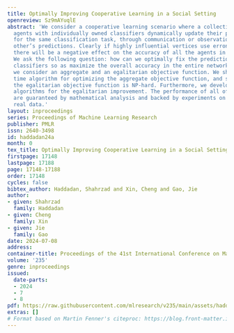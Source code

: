 ```yaml
---
title: Optimally Improving Cooperative Learning in a Social Setting
openreview: Sz9mAYuqlE
abstract: 'We consider a cooperative learning scenario where a collection of networked
  agents with individually owned classifiers dynamically update their predictions,
  for the same classification task, through communication or observations of each
  other’s predictions. Clearly if highly influential vertices use erroneous classifiers,
  there will be a negative effect on the accuracy of all the agents in the network.
  We ask the following question: how can we optimally fix the prediction of a few
  classifiers so as maximize the overall accuracy in the entire network. To this end
  we consider an aggregate and an egalitarian objective function. We show a polynomial
  time algorithm for optimizing the aggregate objective function, and show that optimizing
  the egalitarian objective function is NP-hard. Furthermore, we develop approximation
  algorithms for the egalitarian improvement. The performance of all of our algorithms
  are guaranteed by mathematical analysis and backed by experiments on synthetic and
  real data.'
layout: inproceedings
series: Proceedings of Machine Learning Research
publisher: PMLR
issn: 2640-3498
id: haddadan24a
month: 0
tex_title: Optimally Improving Cooperative Learning in a Social Setting
firstpage: 17148
lastpage: 17188
page: 17148-17188
order: 17148
cycles: false
bibtex_author: Haddadan, Shahrzad and Xin, Cheng and Gao, Jie
author:
- given: Shahrzad
  family: Haddadan
- given: Cheng
  family: Xin
- given: Jie
  family: Gao
date: 2024-07-08
address:
container-title: Proceedings of the 41st International Conference on Machine Learning
volume: '235'
genre: inproceedings
issued:
  date-parts:
  - 2024
  - 7
  - 8
pdf: https://raw.githubusercontent.com/mlresearch/v235/main/assets/haddadan24a/haddadan24a.pdf
extras: []
# Format based on Martin Fenner's citeproc: https://blog.front-matter.io/posts/citeproc-yaml-for-bibliographies/
---
```

